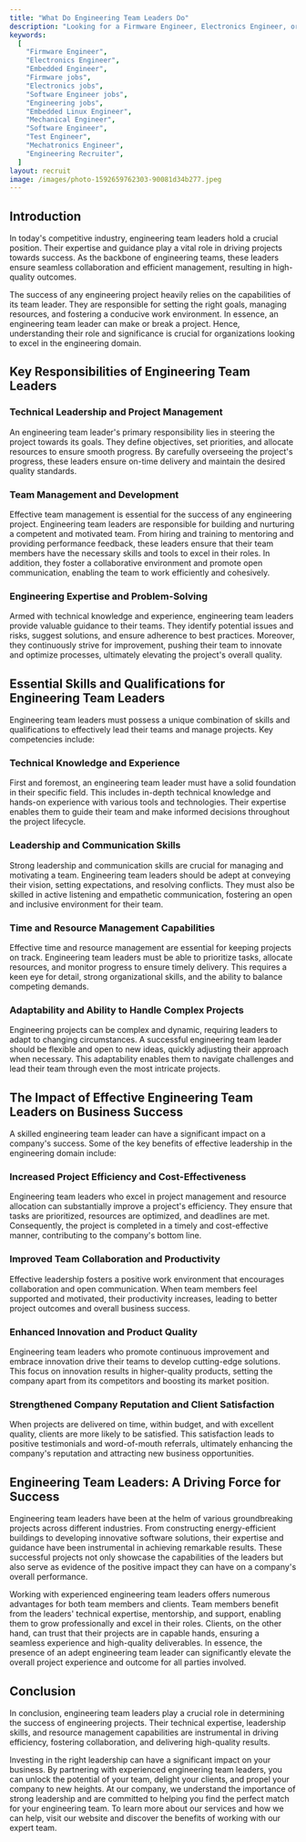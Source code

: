 ```yaml
---
title: "What Do Engineering Team Leaders Do"
description: "Looking for a Firmware Engineer, Electronics Engineer, or Embedded Engineer?  We can help you find the best engineers for your business fast!. "
keywords:
  [
    "Firmware Engineer",
    "Electronics Engineer",
    "Embedded Engineer",
    "Firmware jobs",
    "Electronics jobs",
    "Software Engineer jobs",
    "Engineering jobs",
    "Embedded Linux Engineer",
    "Mechanical Engineer",
    "Software Engineer",
    "Test Engineer",
    "Mechatronics Engineer",
    "Engineering Recruiter",
  ]
layout: recruit
image: /images/photo-1592659762303-90081d34b277.jpeg
---
```


## Introduction

In today's competitive industry, engineering team leaders hold a crucial position. Their expertise and guidance play a vital role in driving projects towards success. As the backbone of engineering teams, these leaders ensure seamless collaboration and efficient management, resulting in high-quality outcomes.

The success of any engineering project heavily relies on the capabilities of its team leader. They are responsible for setting the right goals, managing resources, and fostering a conducive work environment. In essence, an engineering team leader can make or break a project. Hence, understanding their role and significance is crucial for organizations looking to excel in the engineering domain.

## Key Responsibilities of Engineering Team Leaders

### Technical Leadership and Project Management

An engineering team leader's primary responsibility lies in steering the project towards its goals. They define objectives, set priorities, and allocate resources to ensure smooth progress. By carefully overseeing the project's progress, these leaders ensure on-time delivery and maintain the desired quality standards.

### Team Management and Development

Effective team management is essential for the success of any engineering project. Engineering team leaders are responsible for building and nurturing a competent and motivated team. From hiring and training to mentoring and providing performance feedback, these leaders ensure that their team members have the necessary skills and tools to excel in their roles. In addition, they foster a collaborative environment and promote open communication, enabling the team to work efficiently and cohesively.

### Engineering Expertise and Problem-Solving

Armed with technical knowledge and experience, engineering team leaders provide valuable guidance to their teams. They identify potential issues and risks, suggest solutions, and ensure adherence to best practices. Moreover, they continuously strive for improvement, pushing their team to innovate and optimize processes, ultimately elevating the project's overall quality.

## Essential Skills and Qualifications for Engineering Team Leaders

Engineering team leaders must possess a unique combination of skills and qualifications to effectively lead their teams and manage projects. Key competencies include:

### Technical Knowledge and Experience

First and foremost, an engineering team leader must have a solid foundation in their specific field. This includes in-depth technical knowledge and hands-on experience with various tools and technologies. Their expertise enables them to guide their team and make informed decisions throughout the project lifecycle.

### Leadership and Communication Skills

Strong leadership and communication skills are crucial for managing and motivating a team. Engineering team leaders should be adept at conveying their vision, setting expectations, and resolving conflicts. They must also be skilled in active listening and empathetic communication, fostering an open and inclusive environment for their team.

### Time and Resource Management Capabilities

Effective time and resource management are essential for keeping projects on track. Engineering team leaders must be able to prioritize tasks, allocate resources, and monitor progress to ensure timely delivery. This requires a keen eye for detail, strong organizational skills, and the ability to balance competing demands.

### Adaptability and Ability to Handle Complex Projects

Engineering projects can be complex and dynamic, requiring leaders to adapt to changing circumstances. A successful engineering team leader should be flexible and open to new ideas, quickly adjusting their approach when necessary. This adaptability enables them to navigate challenges and lead their team through even the most intricate projects.

## The Impact of Effective Engineering Team Leaders on Business Success

A skilled engineering team leader can have a significant impact on a company's success. Some of the key benefits of effective leadership in the engineering domain include:

### Increased Project Efficiency and Cost-Effectiveness

Engineering team leaders who excel in project management and resource allocation can substantially improve a project's efficiency. They ensure that tasks are prioritized, resources are optimized, and deadlines are met. Consequently, the project is completed in a timely and cost-effective manner, contributing to the company's bottom line.

### Improved Team Collaboration and Productivity

Effective leadership fosters a positive work environment that encourages collaboration and open communication. When team members feel supported and motivated, their productivity increases, leading to better project outcomes and overall business success.

### Enhanced Innovation and Product Quality

Engineering team leaders who promote continuous improvement and embrace innovation drive their teams to develop cutting-edge solutions. This focus on innovation results in higher-quality products, setting the company apart from its competitors and boosting its market position.

### Strengthened Company Reputation and Client Satisfaction

When projects are delivered on time, within budget, and with excellent quality, clients are more likely to be satisfied. This satisfaction leads to positive testimonials and word-of-mouth referrals, ultimately enhancing the company's reputation and attracting new business opportunities.

## Engineering Team Leaders: A Driving Force for Success

Engineering team leaders have been at the helm of various groundbreaking projects across different industries. From constructing energy-efficient buildings to developing innovative software solutions, their expertise and guidance have been instrumental in achieving remarkable results. These successful projects not only showcase the capabilities of the leaders but also serve as evidence of the positive impact they can have on a company's overall performance.

Working with experienced engineering team leaders offers numerous advantages for both team members and clients. Team members benefit from the leaders' technical expertise, mentorship, and support, enabling them to grow professionally and excel in their roles. Clients, on the other hand, can trust that their projects are in capable hands, ensuring a seamless experience and high-quality deliverables. In essence, the presence of an adept engineering team leader can significantly elevate the overall project experience and outcome for all parties involved.

## Conclusion

In conclusion, engineering team leaders play a crucial role in determining the success of engineering projects. Their technical expertise, leadership skills, and resource management capabilities are instrumental in driving efficiency, fostering collaboration, and delivering high-quality results.

Investing in the right leadership can have a significant impact on your business. By partnering with experienced engineering team leaders, you can unlock the potential of your team, delight your clients, and propel your company to new heights. At our company, we understand the importance of strong leadership and are committed to helping you find the perfect match for your engineering team. To learn more about our services and how we can help, visit our website and discover the benefits of working with our expert team.
